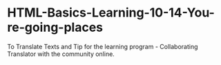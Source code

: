 HTML-Basics-Learning-10-14-You-re-going-places
==============================================

To Translate Texts and Tip for the learning program - Collaborating Translator with the community online.
